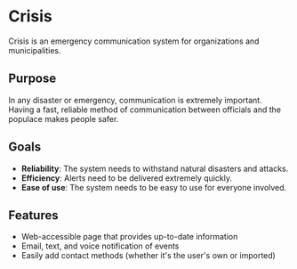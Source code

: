 # Crisis

Crisis is an emergency communication system for organizations and municipalities.

## Purpose

In any disaster or emergency, communication is extremely important. Having a fast, reliable method of communication between officials and the populace makes people safer.

## Goals

- **Reliability**: The system needs to withstand natural disasters and attacks.
- **Efficiency**: Alerts need to be delivered extremely quickly.
- **Ease of use**: The system needs to be easy to use for everyone involved.

## Features

- Web-accessible page that provides up-to-date information
- Email, text, and voice notification of events
- Easily add contact methods (whether it's the user's own or imported)
